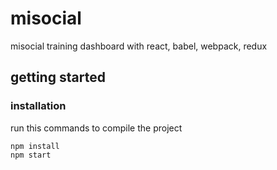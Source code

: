 # misocial
misocial training dashboard with react, babel, webpack, redux
## getting started
### installation
run this commands to compile the project
```
npm install
npm start
```